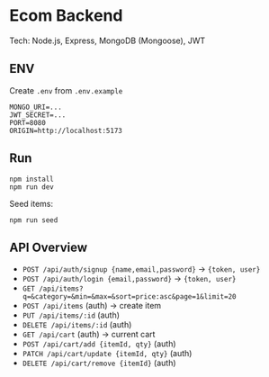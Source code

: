 # Ecom Backend

Tech: Node.js, Express, MongoDB (Mongoose), JWT

## ENV
Create `.env` from `.env.example`

```
MONGO_URI=...
JWT_SECRET=...
PORT=8080
ORIGIN=http://localhost:5173
```

## Run
```
npm install
npm run dev
```
Seed items:
```
npm run seed
```

## API Overview
- `POST /api/auth/signup {name,email,password}` -> `{token, user}`
- `POST /api/auth/login {email,password}` -> `{token, user}`
- `GET /api/items?q=&category=&min=&max=&sort=price:asc&page=1&limit=20`
- `POST /api/items` (auth) -> create item
- `PUT /api/items/:id` (auth)
- `DELETE /api/items/:id` (auth)
- `GET /api/cart` (auth) -> current cart
- `POST /api/cart/add {itemId, qty}` (auth)
- `PATCH /api/cart/update {itemId, qty}` (auth)
- `DELETE /api/cart/remove {itemId}` (auth)
